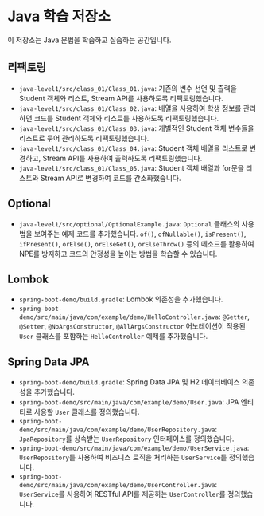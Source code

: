 # Java 학습 저장소

이 저장소는 Java 문법을 학습하고 실습하는 공간입니다.

## 리팩토링

*   `java-level1/src/class_01/Class_01.java`: 기존의 변수 선언 및 출력을 Student 객체와 리스트, Stream API를 사용하도록 리팩토링했습니다.
*   `java-level1/src/class_01/Class_02.java`: 배열을 사용하여 학생 정보를 관리하던 코드를 Student 객체와 리스트를 사용하도록 리팩토링했습니다.
*   `java-level1/src/class_01/Class_03.java`: 개별적인 Student 객체 변수들을 리스트로 묶어 관리하도록 리팩토링했습니다.
*   `java-level1/src/class_01/Class_04.java`: Student 객체 배열을 리스트로 변경하고, Stream API를 사용하여 출력하도록 리팩토링했습니다.
*   `java-level1/src/class_01/Class_05.java`: Student 객체 배열과 for문을 리스트와 Stream API로 변경하여 코드를 간소화했습니다.

## Optional

*   `java-level1/src/optional/OptionalExample.java`: `Optional` 클래스의 사용법을 보여주는 예제 코드를 추가했습니다. `of()`, `ofNullable()`, `isPresent()`, `ifPresent()`, `orElse()`, `orElseGet()`, `orElseThrow()` 등의 메소드를 활용하여 NPE를 방지하고 코드의 안정성을 높이는 방법을 학습할 수 있습니다.

## Lombok

*   `spring-boot-demo/build.gradle`: Lombok 의존성을 추가했습니다.
*   `spring-boot-demo/src/main/java/com/example/demo/HelloController.java`: `@Getter`, `@Setter`, `@NoArgsConstructor`, `@AllArgsConstructor` 어노테이션이 적용된 `User` 클래스를 포함하는 `HelloController` 예제를 추가했습니다.

## Spring Data JPA

*   `spring-boot-demo/build.gradle`: Spring Data JPA 및 H2 데이터베이스 의존성을 추가했습니다.
*   `spring-boot-demo/src/main/java/com/example/demo/User.java`: JPA 엔티티로 사용할 `User` 클래스를 정의했습니다.
*   `spring-boot-demo/src/main/java/com/example/demo/UserRepository.java`: `JpaRepository`를 상속받는 `UserRepository` 인터페이스를 정의했습니다.
*   `spring-boot-demo/src/main/java/com/example/demo/UserService.java`: `UserRepository`를 사용하여 비즈니스 로직을 처리하는 `UserService`를 정의했습니다.
*   `spring-boot-demo/src/main/java/com/example/demo/UserController.java`: `UserService`를 사용하여 RESTful API를 제공하는 `UserController`를 정의했습니다.